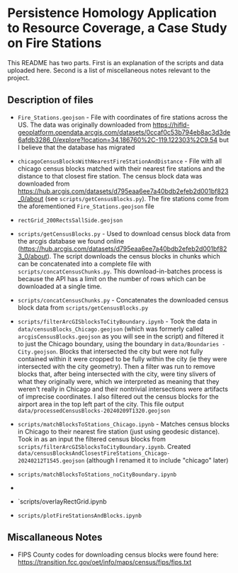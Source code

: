 # Persistence Homology Application to Resource Coverage, a Case Study on Fire Stations
This README has two parts. First is an explanation of the scripts and data uploaded here. Second is a list of miscellaneous notes relevant to the project.

## Description of files
- `Fire_Stations.geojson` - File with coordinates of fire stations across the US. The data was originally downloaded  from https://hifld-geoplatform.opendata.arcgis.com/datasets/0ccaf0c53b794eb8ac3d3de6afdb3286_0/explore?location=34.186760%2C-119.122303%2C9.54 but I believe that the database has migrated

- `chicagoCensusBlocksWithNearestFireStationAndDistance` - File with all chicago census blocks matched with their nearest fire stations and the distance to that closest fire station. The census block data was downloaded from https://hub.arcgis.com/datasets/d795eaa6ee7a40bdb2efeb2d001bf823_0/about (see `scripts/getCensusBlocks.py`). The fire stations come from the aforementioned `Fire_Stations.geojson` file

- `rectGrid_200RectsSallSide.geojson`


- `scripts/getCensusBlocks.py` - Used to download census block data from the arcgis database we found online (https://hub.arcgis.com/datasets/d795eaa6ee7a40bdb2efeb2d001bf823_0/about). The script downloads the census blocks in chunks which can be concatenated into a complete file with `scripts/concatCensusChunks.py`. This download-in-batches process is because the API has a limit on the number of rows which can be downloaded at a single time.

- `scripts/concatCensusChunks.py` - Concatenates the downloaded census block data from `scripts/getCensusBlocks.py`

- `scripts/filterArcGISblocksToCityBoundary.ipynb` - Took the data in `data/censusBlocks_Chicago.geojson` (which was formerly called `arcgisCensusBlocks.geojson` as you will see in the script) and filtered it to just the Chicago boundary, using the boundary in `data/Boundaries - City.geojson`. Blocks that intersected the city but were not fully contained within it were cropped to be fully within the city (ie they were intersected with the city geometry). Then a filter was run to remove blocks that, after being intersected with the city, were tiny slivers of what they originally were, which we interpreted as meaning that they weren't really in Chicago and their nontrivial intersections were artifacts of imprecise coordinates. I also filtered out the census blocks for the airport area in the top left part of the city. This file output `data/processedCensusBlocks-20240209T1320.geojson`

- `scripts/matchBlocksToStations_Chicago.ipynb` - Matches census blocks in Chicago to their nearest fire station (just using geodesic distance). Took in as an input the filtered census blocks from `scripts/filterArcGISblocksToCityBoundary.ipynb`. Created `data/censusBlocksAndClosestFireStations_Chicago-20240212T1545.geojson` (although I renamed it to include "chicago" later)

- `scripts/matchBlocksToStations_noCityBoundary.ipynb`
- 
- `scripts/overlayRectGrid.ipynb

- `scripts/plotFireStationsAndBlocks.ipynb`


## Miscallaneous Notes

- FIPS County codes for downloading census blocks were found here: https://transition.fcc.gov/oet/info/maps/census/fips/fips.txt

